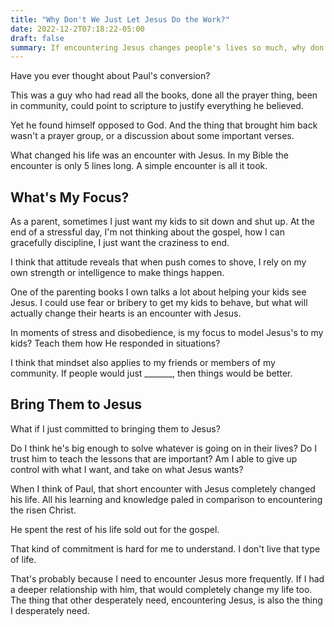 ```yaml
---
title: "Why Don't We Just Let Jesus Do the Work?"
date: 2022-12-2T07:18:22-05:00
draft: false
summary: If encountering Jesus changes people's lives so much, why don't we do a better job helping people encounter Him?
---
```


Have you ever thought about Paul's conversion?

This was a guy who had read all the books, done all the prayer thing, been in community, could point to scripture to justify everything he believed.

Yet he found himself opposed to God. And the thing that brought him back wasn't a prayer group, or a discussion about some important verses.

What changed his life was an encounter with Jesus. In my Bible the encounter is only 5 lines long. A simple encounter is all it took.

## What's My Focus?

As a parent, sometimes I just want my kids to sit down and shut up. At the end of a stressful day, I'm not thinking about the gospel, how I can gracefully discipline, I just want the craziness to end.

I think that attitude reveals that when push comes to shove, I rely on my own strength or intelligence to make things happen.

One of the parenting books I own talks a lot about helping your kids see Jesus. I could use fear or bribery to get my kids to behave, but what will actually change their hearts is an encounter with Jesus.

In moments of stress and disobedience, is my focus to model Jesus's to my kids? Teach them how He responded in situations?

I think that mindset also applies to my friends or members of my community. If people would just _______, then things would be better.

## Bring Them to Jesus

What if I just committed to bringing them to Jesus?

Do I think he's big enough to solve whatever is going on in their lives? Do I trust him to teach the lessons that are important? Am I able to give up control with what I want, and take on what Jesus wants?

When I think of Paul, that short encounter with Jesus completely changed his life. All his learning and knowledge paled in comparison to encountering the risen Christ.

He spent the rest of his life sold out for the gospel. 

That kind of commitment is hard for me to understand. I don't live that type of life.

That's probably because I need to encounter Jesus more frequently. If I had a deeper relationship with him, that would completely change my life too. The thing that other desperately need, encountering Jesus, is also the thing I desperately need.
